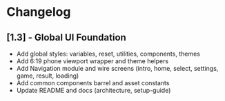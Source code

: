 # Changelog

## [1.3] - Global UI Foundation

- Add global styles: variables, reset, utilities, components, themes
- Add 6:19 phone viewport wrapper and theme helpers
- Add Navigation module and wire screens (intro, home, select, settings, game, result, loading)
- Add common components barrel and asset constants
- Update README and docs (architecture, setup-guide)
